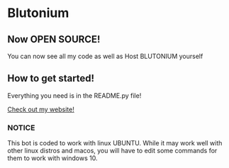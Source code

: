 # Blutonium

## Now OPEN SOURCE!

You can now see all my code as well as Host BLUTONIUM yourself

## How to get started!

Everything you need is in the README.py file!

[Check out my website!](https://bluez.xyz)

### NOTICE
This bot is coded to  work with linux UBUNTU.
While it may work well with other linux distros and macos,
you will have to edit some commands for them to work with windows 10.
